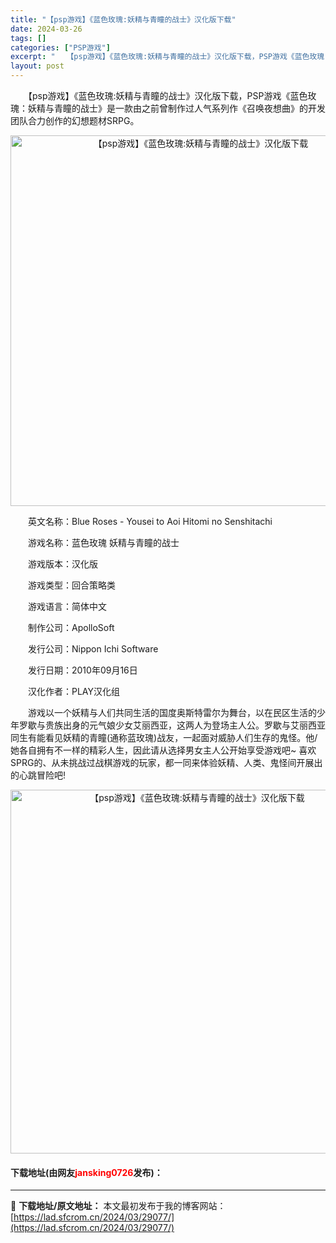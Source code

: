 ```yaml
---
title: "【psp游戏】《蓝色玫瑰:妖精与青瞳的战士》汉化版下载"
date: 2024-03-26
tags: []
categories: ["PSP游戏"]
excerpt: "　　【psp游戏】《蓝色玫瑰:妖精与青瞳的战士》汉化版下载，PSP游戏《蓝色玫瑰：妖精与青瞳的战士》是一款由之前曾制作过人气系列作《召唤夜想曲》的开发团队合力创作的幻想题材SRPG。 　　英文名称：Blue Roses - Yousei to Aoi Hitomi no Senshitachi 　　&hellip;"
layout: post
---
```


 <p>　　【psp游戏】《蓝色玫瑰:妖精与青瞳的战士》汉化版下载，PSP游戏《蓝色玫瑰：妖精与青瞳的战士》是一款由之前曾制作过人气系列作《召唤夜想曲》的开发团队合力创作的幻想题材SRPG。</p> <p align="center"><img align="" border="0" src="https://lad.sfcrom.cn/wp-content/uploads/2024/03/20240325_660201e218ba6.png" width="593" alt="【psp游戏】《蓝色玫瑰:妖精与青瞳的战士》汉化版下载" /></p> <p>　　英文名称：Blue Roses - Yousei to Aoi Hitomi no Senshitachi</p> <p>　　游戏名称：蓝色玫瑰 妖精与青瞳的战士</p> <p>　　游戏版本：汉化版</p> <p>　　游戏类型：回合策略类</p> <p>　　游戏语言：简体中文</p> <p>　　制作公司：ApolloSoft</p> <p>　　发行公司：Nippon Ichi Software</p> <p>　　发行日期：2010年09月16日</p> <p>　　汉化作者：PLAY汉化组</p> <p>　　游戏以一个妖精与人们共同生活的国度奥斯特雷尔为舞台，以在民区生活的少年罗歇与贵族出身的元气娘少女艾丽西亚，这两人为登场主人公。罗歇与艾丽西亚同生有能看见妖精的青瞳(通称蓝玫瑰)战友，一起面对威胁人们生存的鬼怪。他/她各自拥有不一样的精彩人生，因此请从选择男女主人公开始享受游戏吧~ 喜欢SPRG的、从未挑战过战棋游戏的玩家，都一同来体验妖精、人类、鬼怪间开展出的心跳冒险吧!</p> <p align="center"><img align="" border="0" src="https://lad.sfcrom.cn/wp-content/uploads/2024/03/20240325_660201e3a4253.png" width="582" alt="【psp游戏】《蓝色玫瑰:妖精与青瞳的战士》汉化版下载" /></p> <p><h4>下载地址(由网友<font color="red">jansking0726</font>发布)：</h4></p> 

---
📖 **下载地址/原文地址：** 本文最初发布于我的博客网站：[https://lad.sfcrom.cn/2024/03/29077/](https://lad.sfcrom.cn/2024/03/29077/)
